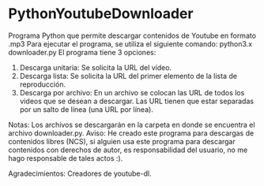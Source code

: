 # PythonYoutubeDownloader
Programa Python que permite descargar contenidos de Youtube en formato .mp3
Para ejecutar el programa, se utiliza el siguiente comando: python3.x downloader.py
El programa tiene 3 opciones:
1. Descarga unitaria: Se solicita la URL del vídeo.
2. Descarga lista: Se solicita la URL del primer elemento de la lista de reproducción.
3. Descarga por archivo: En un archivo se colocan las URL de todos los videos que se desean a descargar. Las URL tienen que estar separadas por un salto de línea (una URL por línea). 

Notas: Los archivos se descargarán en la carpeta en donde se encuentra el archivo downloader.py.
Aviso: He creado este programa para descargas de contenidos libres (NCS), si alguien usa este programa para descargar contenidos con derechos de autor, es responsabilidad del usuario, no me hago responsable de tales actos :).

Agradecimientos: Creadores de youtube-dl.
